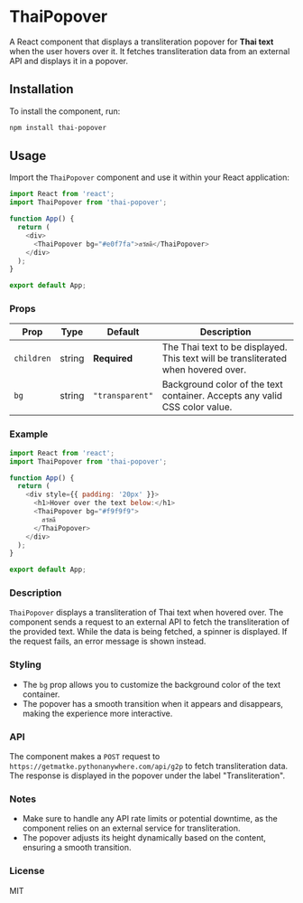 # ThaiPopover

A React component that displays a transliteration popover for **Thai text** when the user hovers over it. It fetches transliteration data from an external API and displays it in a popover.

## Installation

To install the component, run:

```bash
npm install thai-popover
```

## Usage

Import the `ThaiPopover` component and use it within your React application:

```js
import React from 'react';
import ThaiPopover from 'thai-popover';

function App() {
  return (
    <div>
      <ThaiPopover bg="#e0f7fa">สวัสดี</ThaiPopover>
    </div>
  );
}

export default App;
```

### Props

| Prop       | Type   | Default       | Description                                                           |
|------------|--------|---------------|-----------------------------------------------------------------------|
| `children` | string | **Required**  | The Thai text to be displayed. This text will be transliterated when hovered over. |
| `bg`       | string | `"transparent"` | Background color of the text container. Accepts any valid CSS color value. |

### Example

```js
import React from 'react';
import ThaiPopover from 'thai-popover';

function App() {
  return (
    <div style={{ padding: '20px' }}>
      <h1>Hover over the text below:</h1>
      <ThaiPopover bg="#f9f9f9">
        สวัสดี
      </ThaiPopover>
    </div>
  );
}

export default App;
```

### Description

`ThaiPopover` displays a transliteration of Thai text when hovered over. The component sends a request to an external API to fetch the transliteration of the provided text. While the data is being fetched, a spinner is displayed. If the request fails, an error message is shown instead.

### Styling

- The `bg` prop allows you to customize the background color of the text container.
- The popover has a smooth transition when it appears and disappears, making the experience more interactive.

### API

The component makes a `POST` request to `https://getmatke.pythonanywhere.com/api/g2p` to fetch transliteration data. The response is displayed in the popover under the label "Transliteration".

### Notes

- Make sure to handle any API rate limits or potential downtime, as the component relies on an external service for transliteration.
- The popover adjusts its height dynamically based on the content, ensuring a smooth transition.

### License

MIT
